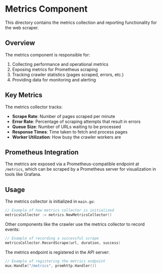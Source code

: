# Metrics Component

This directory contains the metrics collection and reporting functionality for the web scraper.

## Overview

The metrics component is responsible for:

1. Collecting performance and operational metrics
2. Exposing metrics for Prometheus scraping
3. Tracking crawler statistics (pages scraped, errors, etc.)
4. Providing data for monitoring and alerting

## Key Metrics

The metrics collector tracks:

- **Scrape Rate**: Number of pages scraped per minute
- **Error Rate**: Percentage of scraping attempts that result in errors
- **Queue Size**: Number of URLs waiting to be processed
- **Response Times**: Time taken to fetch and process pages
- **Worker Utilization**: How busy the crawler workers are

## Prometheus Integration

The metrics are exposed via a Prometheus-compatible endpoint at `/metrics`, which can be scraped by a Prometheus server for visualization in tools like Grafana.

## Usage

The metrics collector is initialized in `main.go`:

```go
// Example of how metrics collector is initialized
metricsCollector := metrics.NewMetricsCollector()
```

Other components like the crawler use the metrics collector to record events:

```go
// Example of recording a successful scrape
metricsCollector.RecordScrape(url, duration, success)
```

The metrics endpoint is registered in the API server:

```go
// Example of registering the metrics endpoint
mux.Handle("/metrics", promhttp.Handler())
```
